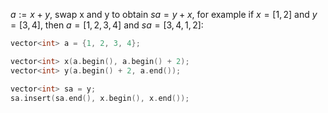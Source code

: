 $a := x + y$, swap x and y to obtain $sa = y + x$, for example if $x = [1, 2]$ and $y = [3, 4]$, then $a = [1, 2, 3, 4]$ and $sa = [3, 4, 1, 2]$:

```c++
vector<int> a = {1, 2, 3, 4};

vector<int> x(a.begin(), a.begin() + 2);
vector<int> y(a.begin() + 2, a.end());

vector<int> sa = y;
sa.insert(sa.end(), x.begin(), x.end());
```

